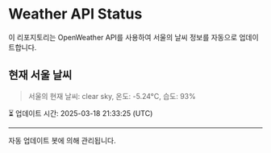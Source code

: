 
# Weather API Status

이 리포지토리는 OpenWeather API를 사용하여 서울의 날씨 정보를 자동으로 업데이트합니다.

## 현재 서울 날씨
> 서울의 현재 날씨: clear sky, 온도: -5.24°C, 습도: 93%

⏳ 업데이트 시간: 2025-03-18 21:33:25 (UTC)

---
자동 업데이트 봇에 의해 관리됩니다.
